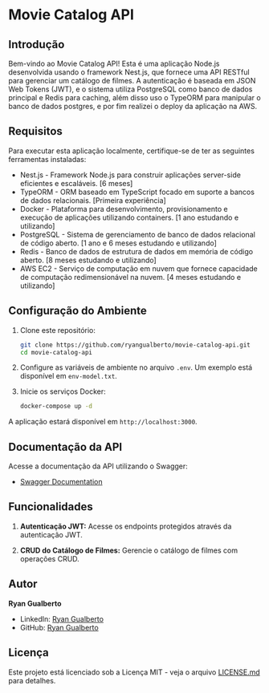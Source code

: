 # Movie Catalog API

## Introdução

Bem-vindo ao Movie Catalog API! Esta é uma aplicação Node.js desenvolvida usando o framework Nest.js, que fornece uma API RESTful para gerenciar um catálogo de filmes. A autenticação é baseada em JSON Web Tokens (JWT), e o sistema utiliza PostgreSQL como banco de dados principal e Redis para caching, além disso uso o TypeORM para manipular o banco de dados postgres, e por fim realizei o deploy da aplicação na AWS.

## Requisitos

Para executar esta aplicação localmente, certifique-se de ter as seguintes ferramentas instaladas:

- Nest.js - Framework Node.js para construir aplicações server-side eficientes e escaláveis. [6 meses]
- TypeORM - ORM baseado em TypeScript focado em suporte a bancos de dados relacionais. [Primeira experiência]
- Docker - Plataforma para desenvolvimento, provisionamento e execução de aplicações utilizando containers. [1 ano estudando e utilizando]
- PostgreSQL - Sistema de gerenciamento de banco de dados relacional de código aberto. [1 ano e 6 meses estudando e utilizando]
- Redis - Banco de dados de estrutura de dados em memória de código aberto. [8 meses estudando e utilizando]
- AWS EC2 - Serviço de computação em nuvem que fornece capacidade de computação redimensionável na nuvem. [4 meses estudando e utilizando]

## Configuração do Ambiente

1. Clone este repositório:

   ```bash
   git clone https://github.com/ryangualberto/movie-catalog-api.git
   cd movie-catalog-api
   ```

3. Configure as variáveis de ambiente no arquivo `.env`. Um exemplo está disponível em `env-model.txt`.

4. Inicie os serviços Docker:

   ```bash
   docker-compose up -d
   ```

A aplicação estará disponível em `http://localhost:3000`.

## Documentação da API

Acesse a documentação da API utilizando o Swagger:

- [Swagger Documentation](http://54.90.209.69:3000/docs)

## Funcionalidades

1. **Autenticação JWT:** Acesse os endpoints protegidos através da autenticação JWT.

2. **CRUD do Catálogo de Filmes:** Gerencie o catálogo de filmes com operações CRUD.

## Autor

**Ryan Gualberto**
- LinkedIn: [Ryan Gualberto](https://www.linkedin.com/in/ryan-gualberto)
- GitHub: [Ryan Gualberto](https://github.com/ryangualberto)

## Licença

Este projeto está licenciado sob a Licença MIT - veja o arquivo [LICENSE.md](LICENSE.md) para detalhes.
